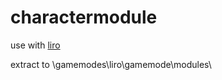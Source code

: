 # charactermodule
use with [liro](https://github.com/Alydus/liro)

extract to \gamemodes\liro\gamemode\modules\
